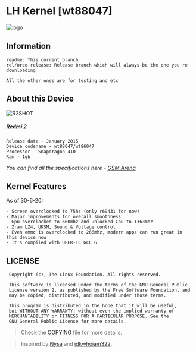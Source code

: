 # LH Kernel [wt88047]

![logo](https://i.imgur.com/wsE8KeE.png)

## Information
```
readme: This current branch
rel/oreo-release: Release branch which will always be the one you're downloading

All the other ones are for testing and etc
```

## About this Device
![R2SHOT](https://i.imgur.com/xB9DHIi.png)

##### Redmi 2
```
Release date - January 2015
Device codename - wt88047/wt86047
Processor - Snapdragon 410
Ram - 1gb
```
*You can find all the specifications here - [GSM Arena](https://www.gsmarena.com/xiaomi_redmi_2-6884.php)*

## Kernel Features
As of 30-6-20:
```
- Screen overclocked to 75hz (only r69431 for now)
- Major improvements for overall smoothness
- Gpu overclocked to 660mhz and unlocked Cpu to 1363mhz
- Zram LZ4, UKSM, Sound & Voltage control
- Even emmc is overclocked to 266mhz, modern apps can run great in this device now
- It's compiled with UBER-TC GCC 6
```

## LICENSE
```
 Copyright (c), The Linux Foundation. All rights reserved.
 
 This software is licensed under the terms of the GNU General Public
 License version 2, as published by the Free Software Foundation, and
 may be copied, distributed, and modified under those terms.
 
 This program is distributed in the hope that it will be useful,
 but WITHOUT ANY WARRANTY; without even the implied warranty of
 MERCHANTABILITY or FITNESS FOR A PARTICULAR PURPOSE. See the
 GNU General Public License for more details.
```
> Check the [COPYING](https://github.com/LuanHalaiko/LH-Kernel-wt88047/blob/rel/oreo-release/COPYING) file for more details.

> Inspired by [Nysa](https://github.com/nysascape/kernel_xiaomi_acrux/blob/readme/README.md) and [idkwhoiam322](https://github.com/whoknowswhoiam/weebmsm8998-pie/blob/README/README.md).